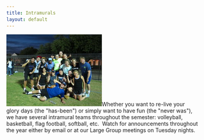 ```yaml
---
title: Intramurals
layout: default
---
```


<span class="mhimg img-medium img-left" id="sp_medium_208458_1341934293302"><img id="medium_208458_1341934293302" src="/image/medium/208458.jpg" /></span>Whether you want to re-live your glory days (the &quot;has-been&quot;) or simply want to have fun (the &quot;never was&quot;), we have several intramural teams throughout the semester: volleyball, basketball, flag football, softball, etc. &nbsp;Watch for announcements throughout the year either by email or at our Large Group meetings on Tuesday nights.